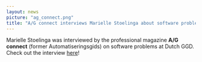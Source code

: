 ```yaml
---
layout: news
picture: "ag_connect.png"
title: "A/G connect interviews Marielle Stoelinga about software problems at GGD"
---
```


Marielle Stoelinga was interviewed by the professional magazine **A/G connect** (former Automatiseringsgids) on software problems at Dutch GGD. Check out the interview [here](https://www.agconnect.nl/artikel/moeten-ggds-hpzone-wel-vervangen-en-hoe-dan)!

